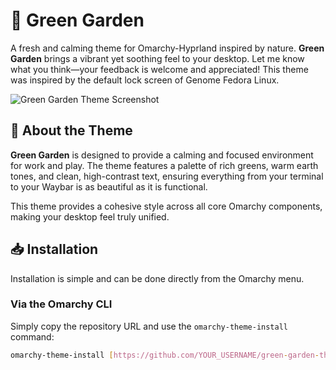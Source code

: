 # 🌳 Green Garden

A fresh and calming theme for Omarchy-Hyprland inspired by nature. **Green Garden** brings a vibrant yet soothing feel to your desktop. Let me know what you think—your feedback is welcome and appreciated! This theme was inspired by the default lock screen of Genome Fedora Linux.


![Green Garden Theme Screenshot](https://raw.githubusercontent.com/YOUR_USERNAME/YOUR_REPOSITORY_NAME/main/images/green-garden-screenshot.jpg)

## 🌿 About the Theme

**Green Garden** is designed to provide a calming and focused environment for work and play. The theme features a palette of rich greens, warm earth tones, and clean, high-contrast text, ensuring everything from your terminal to your Waybar is as beautiful as it is functional.

This theme provides a cohesive style across all core Omarchy components, making your desktop feel truly unified.

## 📥 Installation

Installation is simple and can be done directly from the Omarchy menu.

### Via the Omarchy CLI

Simply copy the repository URL and use the `omarchy-theme-install` command:

```bash
omarchy-theme-install [https://github.com/YOUR_USERNAME/green-garden-theme](https://github.com/YOUR_USERNAME/green-garden-theme)
